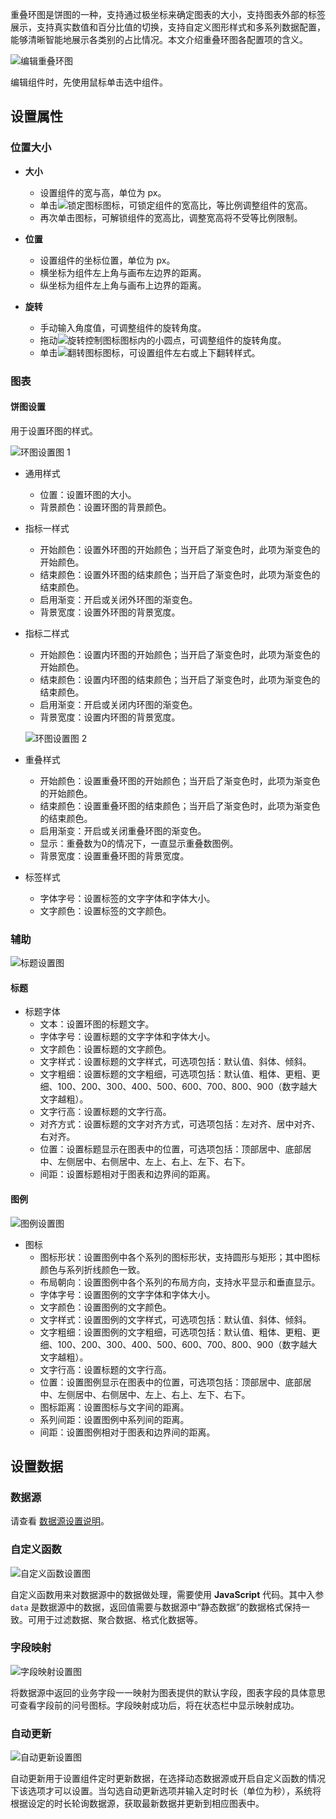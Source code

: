 重叠环图是饼图的一种，支持通过极坐标来确定图表的大小，支持图表外部的标签展示，支持真实数值和百分比值的切换，支持自定义图形样式和多系列数据配置，能够清晰智能地展示各类别的占比情况。本文介绍重叠环图各配置项的含义。

![编辑重叠环图](https://qcloudimg.tencent-cloud.cn/raw/675e3970ba5fc9c26c94a4d98ae924f7.png)

编辑组件时，先使用鼠标单击选中组件。

## 设置属性

### 位置大小

- **大小**
  - 设置组件的宽与高，单位为 px。
  - 单击![锁定图标](https://qcloudimg.tencent-cloud.cn/raw/14cfc795c5e4cd68e6ea34d30b3ca65d.png)图标，可锁定组件的宽高比，等比例调整组件的宽高。
  - 再次单击图标，可解锁组件的宽高比，调整宽高将不受等比例限制。

- **位置**
  - 设置组件的坐标位置，单位为 px。
  - 横坐标为组件左上角与画布左边界的距离。
  - 纵坐标为组件左上角与画布上边界的距离。

- **旋转**
  - 手动输入角度值，可调整组件的旋转角度。
  - 拖动![旋转控制图标](https://qcloudimg.tencent-cloud.cn/raw/98f69c15dbaa4133b0db8090e8332322.png)图标内的小圆点，可调整组件的旋转角度。
  - 单击![翻转图标](https://qcloudimg.tencent-cloud.cn/raw/a381c38863e98d18e46033e76e380251.png)图标，可设置组件左右或上下翻转样式。

### 图表

#### 饼图设置

用于设置环图的样式。

  ![环图设置图 1](https://qcloudimg.tencent-cloud.cn/raw/ecaf8c6b27ca614e08ec68ae6cb728b5.png)

- 通用样式
  - 位置：设置环图的大小。
  - 背景颜色：设置环图的背景颜色。

- 指标一样式
  - 开始颜色：设置外环图的开始颜色；当开启了渐变色时，此项为渐变色的开始颜色。
  - 结束颜色：设置外环图的结束颜色；当开启了渐变色时，此项为渐变色的结束颜色。
  - 启用渐变：开启或关闭外环图的渐变色。
  - 背景宽度：设置外环图的背景宽度。

- 指标二样式
  - 开始颜色：设置内环图的开始颜色；当开启了渐变色时，此项为渐变色的开始颜色。
  - 结束颜色：设置内环图的结束颜色；当开启了渐变色时，此项为渐变色的结束颜色。
  - 启用渐变：开启或关闭内环图的渐变色。
  - 背景宽度：设置内环图的背景宽度。

  ![环图设置图 2](https://qcloudimg.tencent-cloud.cn/raw/67694d92a7782b6af125e61764c92928.png)

- 重叠样式
  - 开始颜色：设置重叠环图的开始颜色；当开启了渐变色时，此项为渐变色的开始颜色。
  - 结束颜色：设置重叠环图的结束颜色；当开启了渐变色时，此项为渐变色的结束颜色。
  - 启用渐变：开启或关闭重叠环图的渐变色。
  - 显示：重叠数为0的情况下，一直显示重叠数图例。
  - 背景宽度：设置重叠环图的背景宽度。

- 标签样式
  - 字体字号：设置标签的文字字体和字体大小。
  - 文字颜色：设置标签的文字颜色。

### 辅助

![标题设置图](https://qcloudimg.tencent-cloud.cn/raw/e983338a7234a63066c1872da19d78f3.png)

#### 标题

- 标题字体
  - 文本：设置环图的标题文字。
  - 字体字号：设置标题的文字字体和字体大小。
  - 文字颜色：设置标题的文字颜色。
  - 文字样式：设置标题的文字样式，可选项包括：默认值、斜体、倾斜。
  - 文字粗细：设置标题的文字粗细，可选项包括：默认值、粗体、更粗、更细、100、200、300、400、500、600、700、800、900（数字越大文字越粗）。
  - 文字行高：设置标题的文字行高。
  - 对齐方式：设置标题的文字对齐方式，可选项包括：左对齐、居中对齐、右对齐。
  - 位置：设置标题显示在图表中的位置，可选项包括：顶部居中、底部居中、左侧居中、右侧居中、左上、右上、左下、右下。
  - 间距：设置标题相对于图表和边界间的距离。

#### 图例

![图例设置图](https://qcloudimg.tencent-cloud.cn/raw/f55da60aba06407f594341e409606c6a.png)

- 图标
  - 图标形状：设置图例中各个系列的图标形状，支持圆形与矩形；其中图标颜色与系列折线颜色一致。
  - 布局朝向：设置图例中各个系列的布局方向，支持水平显示和垂直显示。
  - 字体字号：设置图例的文字字体和字体大小。
  - 文字颜色：设置图例的文字颜色。
  - 文字样式：设置图例的文字样式，可选项包括：默认值、斜体、倾斜。
  - 文字粗细：设置图例的文字粗细，可选项包括：默认值、粗体、更粗、更细、100、200、300、400、500、600、700、800、900（数字越大文字越粗）。
  - 文字行高：设置标题的文字行高。
  - 位置：设置图例显示在图表中的位置，可选项包括：顶部居中、底部居中、左侧居中、右侧居中、左上、右上、左下、右下。
  - 图标距离：设置图标与文字间的距离。
  - 系列间距：设置图例中系列间的距离。
  - 间距：设置图例相对于图表和边界间的距离。

## 设置数据

### 数据源

  请查看 [数据源设置说明](https://cloud.tencent.com/document/product/665/14146)。

### 自定义函数

  ![自定义函数设置图](https://qcloudimg.tencent-cloud.cn/raw/b2bf469a15f7646c08212bf108482ff5.png)

  自定义函数用来对数据源中的数据做处理，需要使用 **JavaScript** 代码。其中入参 `data` 是数据源中的数据，返回值需要与数据源中“静态数据”的数据格式保持一致。可用于过滤数据、聚合数据、格式化数据等。

### 字段映射

  ![字段映射设置图](https://qcloudimg.tencent-cloud.cn/raw/eb8142836f19a839e60a1dffeb02b485.png)

  将数据源中返回的业务字段一一映射为图表提供的默认字段，图表字段的具体意思可查看字段前的问号图标。字段映射成功后，将在状态栏中显示映射成功。

### 自动更新

  ![自动更新设置图](https://qcloudimg.tencent-cloud.cn/raw/e5a51c9b7f4ebe1165e5db767fc8f5d0.png)

  自动更新用于设置组件定时更新数据，在选择动态数据源或开启自定义函数的情况下该选项才可以设置。当勾选自动更新选项并输入定时时长（单位为秒），系统将根据设定的时长轮询数据源，获取最新数据并更新到相应图表中。
